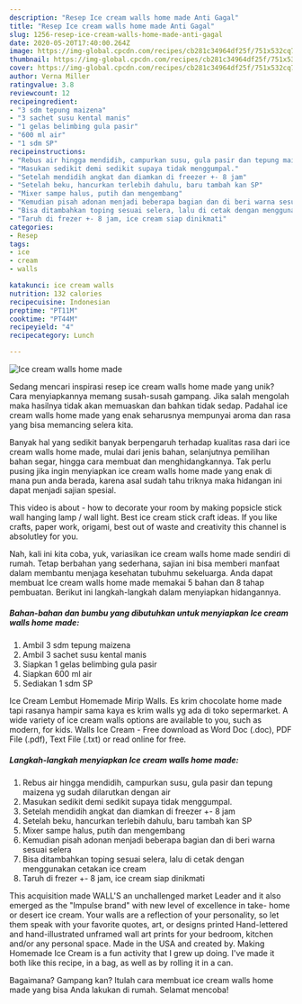 ```yaml
---
description: "Resep Ice cream walls home made Anti Gagal"
title: "Resep Ice cream walls home made Anti Gagal"
slug: 1256-resep-ice-cream-walls-home-made-anti-gagal
date: 2020-05-20T17:40:00.264Z
image: https://img-global.cpcdn.com/recipes/cb281c34964df25f/751x532cq70/ice-cream-walls-home-made-foto-resep-utama.jpg
thumbnail: https://img-global.cpcdn.com/recipes/cb281c34964df25f/751x532cq70/ice-cream-walls-home-made-foto-resep-utama.jpg
cover: https://img-global.cpcdn.com/recipes/cb281c34964df25f/751x532cq70/ice-cream-walls-home-made-foto-resep-utama.jpg
author: Verna Miller
ratingvalue: 3.8
reviewcount: 12
recipeingredient:
- "3 sdm tepung maizena"
- "3 sachet susu kental manis"
- "1 gelas belimbing gula pasir"
- "600 ml air"
- "1 sdm SP"
recipeinstructions:
- "Rebus air hingga mendidih, campurkan susu, gula pasir dan tepung maizena yg sudah dilarutkan dengan air"
- "Masukan sedikit demi sedikit supaya tidak menggumpal."
- "Setelah mendidih angkat dan diamkan di freezer +- 8 jam"
- "Setelah beku, hancurkan terlebih dahulu, baru tambah kan SP"
- "Mixer sampe halus, putih dan mengembang"
- "Kemudian pisah adonan menjadi beberapa bagian dan di beri warna sesuai selera"
- "Bisa ditambahkan toping sesuai selera, lalu di cetak dengan menggunakan cetakan ice cream"
- "Taruh di frezer +- 8 jam, ice cream siap dinikmati"
categories:
- Resep
tags:
- ice
- cream
- walls

katakunci: ice cream walls 
nutrition: 132 calories
recipecuisine: Indonesian
preptime: "PT11M"
cooktime: "PT44M"
recipeyield: "4"
recipecategory: Lunch

---
```



![Ice cream walls home made](https://img-global.cpcdn.com/recipes/cb281c34964df25f/751x532cq70/ice-cream-walls-home-made-foto-resep-utama.jpg)

Sedang mencari inspirasi resep ice cream walls home made yang unik? Cara menyiapkannya memang susah-susah gampang. Jika salah mengolah maka hasilnya tidak akan memuaskan dan bahkan tidak sedap. Padahal ice cream walls home made yang enak seharusnya mempunyai aroma dan rasa yang bisa memancing selera kita.

Banyak hal yang sedikit banyak berpengaruh terhadap kualitas rasa dari ice cream walls home made, mulai dari jenis bahan, selanjutnya pemilihan bahan segar, hingga cara membuat dan menghidangkannya. Tak perlu pusing jika ingin menyiapkan ice cream walls home made yang enak di mana pun anda berada, karena asal sudah tahu triknya maka hidangan ini dapat menjadi sajian spesial.

This video is about - how to decorate your room by making popsicle stick wall hanging lamp / wall light. Best ice cream stick craft ideas. If you like crafts, paper work, origami, best out of waste and creativity this channel is absolutley for you.


Nah, kali ini kita coba, yuk, variasikan ice cream walls home made sendiri di rumah. Tetap berbahan yang sederhana, sajian ini bisa memberi manfaat dalam membantu menjaga kesehatan tubuhmu sekeluarga. Anda dapat membuat Ice cream walls home made memakai 5 bahan dan 8 tahap pembuatan. Berikut ini langkah-langkah dalam menyiapkan hidangannya.

<!--inarticleads1-->

##### Bahan-bahan dan bumbu yang dibutuhkan untuk menyiapkan Ice cream walls home made:

1. Ambil 3 sdm tepung maizena
1. Ambil 3 sachet susu kental manis
1. Siapkan 1 gelas belimbing gula pasir
1. Siapkan 600 ml air
1. Sediakan 1 sdm SP


Ice Cream Lembut Homemade Mirip Walls. Es krim chocolate home made tapi rasanya hampir sama kaya es krim walls yg ada di toko sepermarket. A wide variety of ice cream walls options are available to you, such as modern, for kids. Walls Ice Cream - Free download as Word Doc (.doc), PDF File (.pdf), Text File (.txt) or read online for free. 

<!--inarticleads2-->

##### Langkah-langkah menyiapkan Ice cream walls home made:

1. Rebus air hingga mendidih, campurkan susu, gula pasir dan tepung maizena yg sudah dilarutkan dengan air
1. Masukan sedikit demi sedikit supaya tidak menggumpal.
1. Setelah mendidih angkat dan diamkan di freezer +- 8 jam
1. Setelah beku, hancurkan terlebih dahulu, baru tambah kan SP
1. Mixer sampe halus, putih dan mengembang
1. Kemudian pisah adonan menjadi beberapa bagian dan di beri warna sesuai selera
1. Bisa ditambahkan toping sesuai selera, lalu di cetak dengan menggunakan cetakan ice cream
1. Taruh di frezer +- 8 jam, ice cream siap dinikmati


This acquisition made WALL&#39;S an unchallenged market Leader and it also emerged as the &#34;Impulse brand&#34; with new level of excellence in take- home or desert ice cream. Your walls are a reflection of your personality, so let them speak with your favorite quotes, art, or designs printed Hand-lettered and hand-illustrated unframed wall art prints for your bedroom, kitchen and/or any personal space. Made in the USA and created by. Making Homemade Ice Cream is a fun activity that I grew up doing. I&#39;ve made it both like this recipe, in a bag, as well as by rolling it in a can. 

Bagaimana? Gampang kan? Itulah cara membuat ice cream walls home made yang bisa Anda lakukan di rumah. Selamat mencoba!
